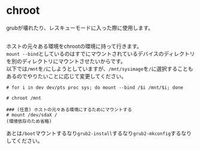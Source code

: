 # chroot
grubが壊れたり、レスキューモードに入った際に使用します。
## 
ホストの元々ある環境をchrootの環境に持って行きます。  
`mount --bind`としているのはすでにマウントされているデバイスのディレクトリを別のディレクトリにマウントさせたいからです。  
以下では`/mnt`を`/`にしようとしていますが、`/mnt/sysimage`を`/`に選択することもあるのでやりたいことに応じて変更してください。
```
# for i in dev dev/pts proc sys; do mount --bind /$i /mnt/$i; done
```
```
# chroot /mnt
```
```
### (任意) ホストの元々ある環境にするためにマウントする
# mount /dev/sdaX /
(環境依存のため省略)
```
あとは`/boot`マウントするなり`grub2-install`するなり`grub2-mkconfig`するなりしてください。

